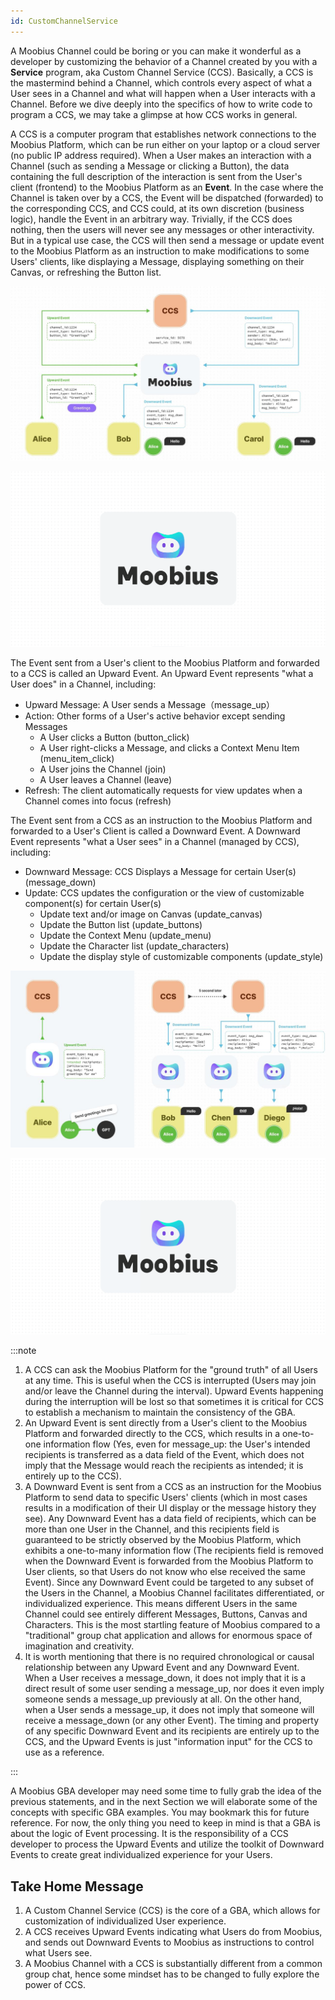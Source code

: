 ```yaml
---
id: CustomChannelService
---
```


A Moobius Channel could be boring or you can make it wonderful as a developer by customizing the behavior of a Channel created by you with a **Service** program, aka Custom Channel Service (CCS). Basically, a CCS is the mastermind behind a Channel, which controls every aspect of what a User sees in a Channel and what will happen when a User interacts with a Channel. Before we dive deeply into the specifics of how to write code to program a CCS, we may take a glimpse at how CCS works in general.

A CCS is a computer program that establishes network connections to the Moobius Platform, which can be run either on your laptop or a cloud server (no public IP address required). When a User makes an interaction with a Channel (such as sending a Message or clicking a Button), the data containing the full description of the interaction is sent from the User's client (frontend) to the Moobius Platform as an **Event**. In the case where the Channel is taken over by a CCS, the Event will be dispatched (forwarded) to the corresponding CCS, and CCS could, at its own discretion (business logic), handle the Event in an arbitrary way. Trivially, if the CCS does nothing, then the users will never see any messages or other interactivity. But in a typical use case, the CCS will then send a message or update event to the Moobius Platform as an instruction to make modifications to some Users' clients, like displaying a Message, displaying something on their Canvas, or refreshing the Button list.

![moobius](/img/i-1.jpg)

![moobius](/img/1-2.gif)

The Event sent from a User's client to the Moobius Platform and forwarded to a CCS is called an Upward Event. An Upward Event represents "what a User does" in a Channel, including:

- Upward Message: A User sends a Message（message_up）
- Action: Other forms of a User's active behavior except sending Messages
  - A User clicks a Button (button_click)
  - A User right-clicks a Message, and clicks a Context Menu Item (menu_item_click)
  - A User joins the Channel (join)
  - A User leaves a Channel (leave)
- Refresh: The client automatically requests for view updates when a Channel comes into focus (refresh)

The Event sent from a CCS as an instruction to the Moobius Platform and forwarded to a User's Client is called a Downward Event. A Downward Event represents "what a User sees" in a Channel (managed by CCS), including:

- Downward Message: CCS Displays a Message for certain User(s) (message_down)
- Update: CCS updates the configuration or the view of customizable component(s) for certain User(s)
  - Update text and/or image on Canvas (update_canvas)
  - Update the Button list (update_buttons)
  - Update the Context Menu (update_menu)
  - Update the Character list (update_characters)
  - Update the display style of customizable components (update_style)

![moobius](/img/i-3.jpeg)

![moobius](/img/i-3.gif)

:::note

1. A CCS can ask the Moobius Platform for the "ground truth" of all Users at any time. This is useful when the CCS is interrupted (Users may join and/or leave the Channel during the interval). Upward Events happening during the interruption will be lost so that sometimes it is critical for CCS to establish a mechanism to maintain the consistency of the GBA.
2. An Upward Event is sent directly from a User's client to the Moobius Platform and forwarded directly to the CCS, which results in a one-to-one information flow (Yes, even for message_up: the User's intended recipients is transferred as a data field of the Event, which does not imply that the Message would reach the recipients as intended; it is entirely up to the CCS).
3. A Downward Event is sent from a CCS as an instruction for the Moobius Platform to send data to specific Users' clients (which in most cases results in a modification of their UI display or the message history they see). Any Downward Event has a data field of recipients, which can be more than one User in the Channel, and this recipients field is guaranteed to be strictly observed by the Moobius Platform, which exhibits a one-to-many information flow (The recipients field is removed when the Downward Event is forwarded from the Moobius Platform to User clients, so that Users do not know who else received the same Event). Since any Downward Event could be targeted to any subset of the Users in the Channel, a Moobius Channel facilitates differentiated, or individualized experience. This means different Users in the same Channel could see entirely different Messages, Buttons, Canvas and Characters. This is the most startling feature of Moobius compared to a "traditional" group chat application and allows for enormous space of imagination and creativity.
4. It is worth mentioning that there is no required chronological or causal relationship between any Upward Event and any Downward Event. When a User receives a message_down, it does not imply that it is a direct result of some user sending a message_up, nor does it even imply someone sends a message_up previously at all. On the other hand, when a User sends a message_up, it does not imply that someone will receive a message_down (or any other Event). The timing and property of any specific Downward Event and its recipients are entirely up to the CCS, and the Upward Events is just "information input" for the CCS to use as a reference.

:::

A Moobius GBA developer may need some time to fully grab the idea of the previous statements, and in the next Section we will elaborate some of the concepts with specific GBA examples. You may bookmark this for future reference. For now, the only thing you need to keep in mind is that a GBA is about the logic of Event processing. It is the responsibility of a CCS developer to process the Upward Events and utilize the toolkit of Downward Events to create great individualized experience for your Users.

## Take Home Message

1. A Custom Channel Service (CCS) is the core of a GBA, which allows for customization of individualized User experience.
2. A CCS receives Upward Events indicating what Users do from Moobius, and sends out Downward Events to Moobius as instructions to control what Users see.
3. A Moobius Channel with a CCS is substantially different from a common group chat, hence some mindset has to be changed to fully explore the power of CCS.
